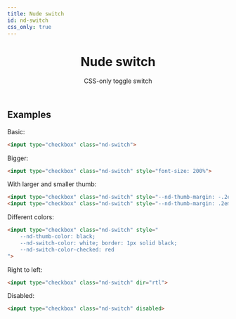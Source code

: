 ```yaml
---
title: Nude switch
id: nd-switch
css_only: true
---
```


<header>

# Nude switch

CSS-only toggle switch

</header>

<main>

## Examples

Basic:

```html
<input type="checkbox" class="nd-switch">
```

Bigger:

```html
<input type="checkbox" class="nd-switch" style="font-size: 200%">
```

With larger and smaller thumb:

```html
<input type="checkbox" class="nd-switch" style="--nd-thumb-margin: -.2em">
<input type="checkbox" class="nd-switch" style="--nd-thumb-margin: .2em">
```

Different colors:
```html
<input type="checkbox" class="nd-switch" style="
	--nd-thumb-color: black;
	--nd-switch-color: white; border: 1px solid black;
	--nd-switch-color-checked: red
">
```

Right to left:

```html
<input type="checkbox" class="nd-switch" dir="rtl">
```

Disabled:

```html
<input type="checkbox" class="nd-switch" disabled>
```

</main>